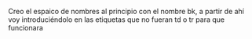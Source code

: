 Creo el espaico de nombres al principio con el nombre bk, a partir de ahí voy introduciéndolo en las etiquetas que no fueran td o tr para que funcionara